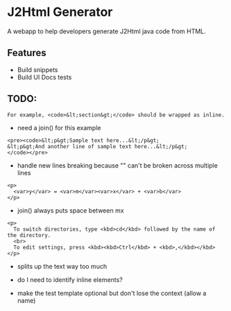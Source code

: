 # J2Html Generator

A webapp to help developers generate J2Html java code from HTML.

## Features

* Build snippets
* Build UI Docs tests

## TODO:

```
For example, <code>&lt;section&gt;</code> should be wrapped as inline.
```
* need a join() for this example

```
<pre><code>&lt;p&gt;Sample text here...&lt;/p&gt;
&lt;p&gt;And another line of sample text here...&lt;/p&gt;
</code></pre>
```
* handle new lines breaking because "" can't be broken across multiple lines

```
<p>
  <var>y</var> = <var>m</var><var>x</var> + <var>b</var>
</p>
```
* join() always puts space between mx

```
<p>
  To switch directories, type <kbd>cd</kbd> followed by the name of the directory.
  <br>
  To edit settings, press <kbd><kbd>Ctrl</kbd> + <kbd>,</kbd></kbd>
</p>
```
* splits up the text way too much

* do I need to identify inline elements?

* make the test template optional but don't lose the context (allow a name)